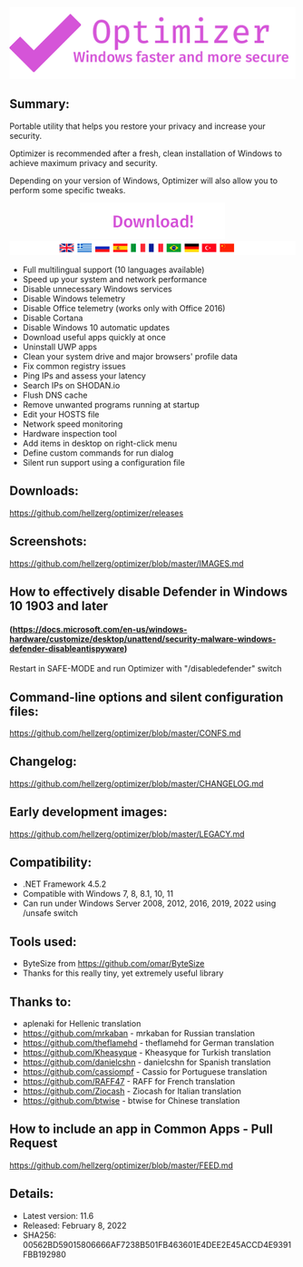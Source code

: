 <p align="center">
   <img src="banner.png">
</p> 

## Summary: ##

Portable utility that helps you restore your privacy and increase your security.

Optimizer is recommended after a fresh, clean installation of Windows to achieve maximum privacy and security.

Depending on your version of Windows, Optimizer will also allow you to perform some specific tweaks.
<p align="center">
	<a href="https://github.com/hellzerg/optimizer/releases/download/11.6/Optimizer-11.6.exe" target="_blank">
		<img src="download-button.png">
		<br>
		<img src="flags.png">
	</a>
</p> 

* Full multilingual support (10 languages available)
* Speed up your system and network performance
* Disable unnecessary Windows services
* Disable Windows telemetry
* Disable Office telemetry (works only with Office 2016)
* Disable Cortana
* Disable Windows 10 automatic updates
* Download useful apps quickly at once
* Uninstall UWP apps
* Clean your system drive and major browsers' profile data
* Fix common registry issues
* Ping IPs and assess your latency
* Search IPs on SHODAN.io
* Flush DNS cache
* Remove unwanted programs running at startup
* Edit your HOSTS file
* Network speed monitoring
* Hardware inspection tool
* Add items in desktop on right-click menu
* Define custom commands for run dialog
* Silent run support using a configuration file

## Downloads: ##
https://github.com/hellzerg/optimizer/releases

## Screenshots: ##
https://github.com/hellzerg/optimizer/blob/master/IMAGES.md

## How to effectively disable Defender in Windows 10 1903 and later ##
#### (https://docs.microsoft.com/en-us/windows-hardware/customize/desktop/unattend/security-malware-windows-defender-disableantispyware) ####
Restart in SAFE-MODE and run Optimizer with "/disabledefender" switch

## Command-line options and silent configuration files: ##
https://github.com/hellzerg/optimizer/blob/master/CONFS.md

## Changelog: ##
https://github.com/hellzerg/optimizer/blob/master/CHANGELOG.md

## Early development images: ##
https://github.com/hellzerg/optimizer/blob/master/LEGACY.md

## Compatibility: ##

* .NET Framework 4.5.2
* Compatible with Windows 7, 8, 8.1, 10, 11
* Can run under Windows Server 2008, 2012, 2016, 2019, 2022 using /unsafe switch

## Tools used: ##
* ByteSize from https://github.com/omar/ByteSize
* Thanks for this really tiny, yet extremely useful library

## Thanks to: ##
* aplenaki for Hellenic translation
* https://github.com/mrkaban - mrkaban for Russian translation
* https://github.com/theflamehd - theflamehd for German translation
* https://github.com/Kheasyque - Kheasyque for Turkish translation
* https://github.com/danielcshn - danielcshn for Spanish translation
* https://github.com/cassiompf - Cassio for Portuguese translation
* https://github.com/RAFF47 - RAFF for French translation
* https://github.com/Ziocash - Ziocash for Italian translation
* https://github.com/btwise - btwise for Chinese translation

## How to include an app in Common Apps - Pull Request
https://github.com/hellzerg/optimizer/blob/master/FEED.md

## Details: ##

* Latest version: 11.6
* Released: February 8, 2022
* SHA256: 00562BD59015806666AF7238B501FB463601E4DEE2E45ACCD4E9391FBB192980
